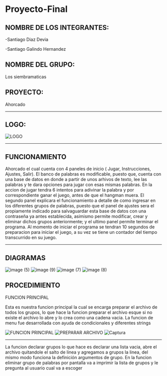 # Proyecto-Final

NOMBRE DE LOS INTEGRANTES:
---
-Santiago Diaz Devia 

-Santiago Galindo Hernandez 

NOMBRE DEL GRUPO: 
--
Los siembramaticas

PROYECTO: 
---
Ahorcado 

---


LOGO:
---
![LOGO](https://github.com/SantiagoGalindoHernandez19/Proyecto-Final/assets/124641609/750f81e9-0183-4ed8-8109-a1c92f1d0dac)

---

FUNCIONAMIENTO
---
Ahorcado el cual cuenta con 4 paneles de inicio ( Jugar, Instrucciones, Ajustes, Salir). El banco de palabras es modificable, puesto que, cuenta con una base de datos en donde a partir de unos arhivos de texto, lee las palabras y te dara opciones para jugar con esas mismas palabras. En la accion de jugar tendra 6 intentos para adivinar la palabra y por correspondiente ganar el juego, antes de que el  hangman muera. El segundo panel explicara el funcionamiento a detalle de como ingresar en los diferentes grupos de palabras, puesto que el panel de ajustes sera el propiamente indicado para salvaguardar esta base de datos con una contraseña ya antes establecida, asimismo permite modificar, crear y eliminar dichos grupos anteriormente; y el ultimo panel permite terminar el programa. Al momento de iniciar el programa se tendran 10 segundos de preparacion para iniciar el juego, a su vez se tiene un contador del tiempo transcurrido en su juego.

---


DIAGRAMAS
---

![image (5)](https://github.com/SantiagoGalindoHernandez19/Proyecto-Final/assets/124641609/91ce427a-5e82-479d-9630-f36c5450d094)
![image (9)](https://github.com/SantiagoGalindoHernandez19/Proyecto-Final/assets/124641609/55087089-9a52-4944-92b7-d83c4aaa8f51)
![image (7)](https://github.com/SantiagoGalindoHernandez19/Proyecto-Final/assets/124641609/d8c30fe2-16d0-46c9-abaf-472024e561b2)
![image (8)](https://github.com/SantiagoGalindoHernandez19/Proyecto-Final/assets/124641609/aa51df31-1395-4e23-b017-e5fc796262bd)


PROCEDIMIENTO
---

FUNCION PRINCIPAL 

Esta es nuestra funcion principal la cual se encarga preparar el archivo de todos los grupos, lo que hace la funcion preparar el archivo esque si no existe el archivo lo abre y lo crea como una cadena vacia. La funcion de menu fue desarrollada con ayuda de condicionales y diferentes strings 

![FUNCION PRINCIPAL](https://github.com/SantiagoGalindoHernandez19/Proyecto-Final/assets/124641609/521b618d-82b9-41b1-b8f2-72747d1329fd)
![PREPARAR ARCHIVO](https://github.com/SantiagoGalindoHernandez19/Proyecto-Final/assets/124641609/0335c47d-ae71-4df6-aaeb-457b8b5c147e)
![Captura](https://github.com/SantiagoGalindoHernandez19/Proyecto-Final/assets/124641609/e6c46ee8-7c47-4deb-9ae6-c8644faf8cfd)

---

La funcion declarar grupos lo que hace es declarar una lista vacia, abre el archivo quitandole el salto de linea y agregamos a grupos la linea, del mismo modo funciona la definición argumentos de grupo. En la funcion eliminar grupo de palabras por pantalla va a imprimir la lista de grupos y le pregunta al usuario cual va a escoger 

